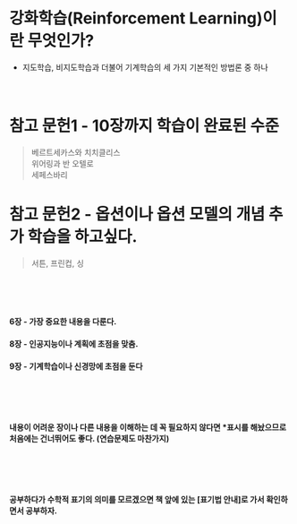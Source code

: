 # 강화학습(Reinforcement Learning)이란 무엇인가?
- 지도학습, 비지도학습과 더불어 기계학습의 세 가지 기본적인 방법론 중 하나 <br/><br/><br/>

# 참고 문헌1 - 10장까지 학습이 완료된 수준
> 베르트세카스와 치치클리스<br/>
> 위어링과 반 오텔로<br/>
> 세페스바리<br/>

# 참고 문헌2 - 옵션이나 옵션 모델의 개념 추가 학습을 하고싶다.
> 서튼, 프린컵, 싱

<br/><br/><br/>

#### 6장 - 가장 중요한 내용을 다룬다.
#### 8장 - 인공지능이나 계획에 초점을 맞춤.
#### 9장 - 기계학습이나 신경망에 초점을 둔다

<br/><br/><br/>

#### 내용이 어려운 장이나 다른 내용을 이해하는 데 꼭 필요하지 않다면 *표시를 해놨으므로 처음에는 건너뛰어도 좋다. (연습문제도 마찬가지)

<br/><br/><br/>

#### 공부하다가 수학적 표기의 의미를 모르겠으면 책 앞에 있는 [표기법 안내]로 가서 확인하면서 공부하자.
